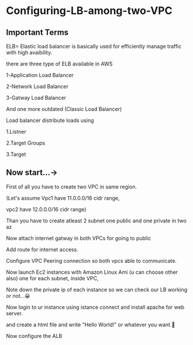 # Configuring-LB-among-two-VPC

## Important Terms

ELB= Elastic load balancer is basically used for efficiently manage traffic with high avaibility.

there are three type of ELB available in AWS

1-Application Load Balancer 

2-Network Load Balancer 

3-Gatway Load Balancer

And one more outdated (Classic Load Balancer)

Load balancer distribute loads using

1.Listner

2.Target Groups

3.Target

## Now start...->

First of all you have to create two VPC in same region.

(Let's assume Vpc1 have 11.0.0.0/16 cidr range,

vpc2 have 12.0.0.0/16 cidr range)

Than you have to create atleast 2 subnet one public and one private in two az

Now attach internet gatway in both VPCs for going to public

Add route for internet access.

Configure VPC Peering connection so both vpcs able to communicate.

Now launch Ec2 instances with Amazon Linux Ami (u can choose other also) one for each subnet, inside VPC,

Note down the private ip of each instance so we can check our LB working or not...😀

Now login to ur instance using istance connect and install apache for web server.

and create a html file and write "Hello World!" or whatever you want.🤗

Now configure the ALB 






